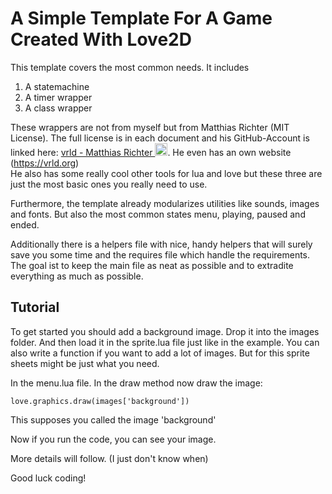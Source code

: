 # A Simple Template For A Game Created With Love2D

This template covers the most common needs. It includes

1. A statemachine
2. A timer wrapper
3. A class wrapper

These wrappers are not from myself but from Matthias Richter (MIT License). The full license is in each document and his GitHub-Account is linked here: [vrld - Matthias Richter <img src="https://avatars.githubusercontent.com/u/156469?v=4" width="20" height="20">](https://github.com/vrld). He even has an own website (https://vrld.org)  
He also has some really cool other tools for lua and love but these three are just the most basic ones you really need to use. 

Furthermore, the template already modularizes utilities like sounds, images and fonts. But also the most common states menu, playing, paused and ended. 

Additionally there is a helpers file with nice, handy helpers that will surely save you some time and the requires file which handle the requirements. The goal ist to keep the main file as neat as possible and to extradite everything as much as possible. 

## Tutorial

To get started you should add a background image. Drop it into the images folder. And then load it in the sprite.lua file just like in the example. You can also write a function if you want to add a lot of images. But for this sprite sheets might be just what you need.

In the menu.lua file. In the draw method now draw the image:

```
love.graphics.draw(images['background'])
```

This supposes you called the image 'background'

Now if you run the code, you can see your image. 

More details will follow. (I just don't know when)

Good luck coding!
